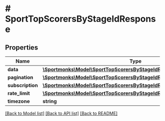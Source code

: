 # # SportTopScorersByStageIdResponse

## Properties

Name | Type | Description | Notes
------------ | ------------- | ------------- | -------------
**data** | [**\Sportmonks\Model\SportTopScorersByStageIdResponseDataInner[]**](SportTopScorersByStageIdResponseDataInner.md) |  | [optional]
**pagination** | [**\Sportmonks\Model\SportTopScorersByStageIdResponsePagination**](SportTopScorersByStageIdResponsePagination.md) |  | [optional]
**subscription** | [**\Sportmonks\Model\SportTopScorersByStageIdResponseSubscriptionInner[]**](SportTopScorersByStageIdResponseSubscriptionInner.md) |  | [optional]
**rate_limit** | [**\Sportmonks\Model\SportTopScorersByStageIdResponseRateLimit**](SportTopScorersByStageIdResponseRateLimit.md) |  | [optional]
**timezone** | **string** |  | [optional]

[[Back to Model list]](../../README.md#models) [[Back to API list]](../../README.md#endpoints) [[Back to README]](../../README.md)
